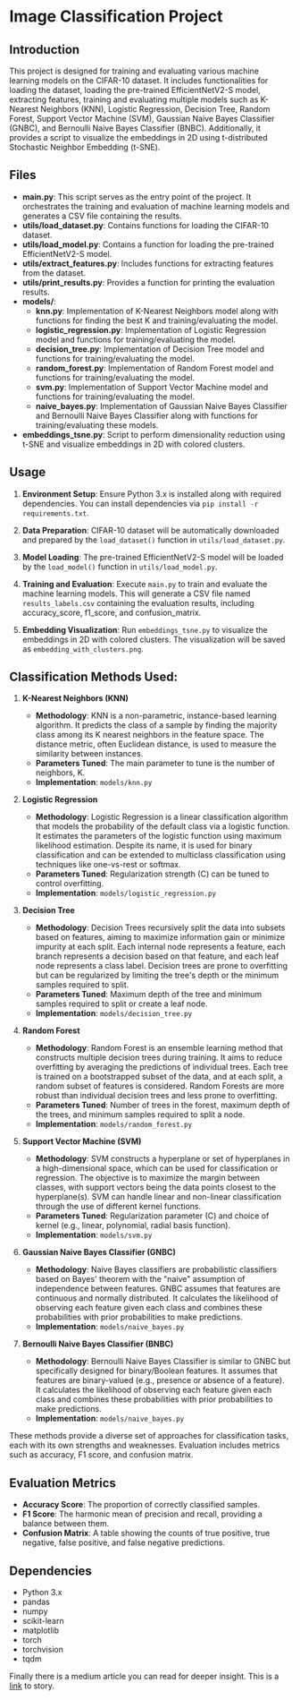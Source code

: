 # Image Classification Project

## Introduction
This project is designed for training and evaluating various machine learning models on the CIFAR-10 dataset. It includes functionalities for loading the dataset, loading the pre-trained EfficientNetV2-S model, extracting features, training and evaluating multiple models such as K-Nearest Neighbors (KNN), Logistic Regression, Decision Tree, Random Forest, Support Vector Machine (SVM), Gaussian Naive Bayes Classifier (GNBC), and Bernoulli Naive Bayes Classifier (BNBC). Additionally, it provides a script to visualize the embeddings in 2D using t-distributed Stochastic Neighbor Embedding (t-SNE).

## Files
- **main.py**: This script serves as the entry point of the project. It orchestrates the training and evaluation of machine learning models and generates a CSV file containing the results.
- **utils/load_dataset.py**: Contains functions for loading the CIFAR-10 dataset.
- **utils/load_model.py**: Contains a function for loading the pre-trained EfficientNetV2-S model.
- **utils/extract_features.py**: Includes functions for extracting features from the dataset.
- **utils/print_results.py**: Provides a function for printing the evaluation results.
- **models/**:
  - **knn.py**: Implementation of K-Nearest Neighbors model along with functions for finding the best K and training/evaluating the model.
  - **logistic_regression.py**: Implementation of Logistic Regression model and functions for training/evaluating the model.
  - **decision_tree.py**: Implementation of Decision Tree model and functions for training/evaluating the model.
  - **random_forest.py**: Implementation of Random Forest model and functions for training/evaluating the model.
  - **svm.py**: Implementation of Support Vector Machine model and functions for training/evaluating the model.
  - **naive_bayes.py**: Implementation of Gaussian Naive Bayes Classifier and Bernoulli Naive Bayes Classifier along with functions for training/evaluating these models.
- **embeddings_tsne.py**: Script to perform dimensionality reduction using t-SNE and visualize embeddings in 2D with colored clusters.

## Usage
1. **Environment Setup**: Ensure Python 3.x is installed along with required dependencies. You can install dependencies via `pip install -r requirements.txt`.
   
2. **Data Preparation**: CIFAR-10 dataset will be automatically downloaded and prepared by the `load_dataset()` function in `utils/load_dataset.py`.
   
3. **Model Loading**: The pre-trained EfficientNetV2-S model will be loaded by the `load_model()` function in `utils/load_model.py`.
   
4. **Training and Evaluation**: Execute `main.py` to train and evaluate the machine learning models. This will generate a CSV file named `results_labels.csv` containing the evaluation results, including accuracy_score, f1_score, and confusion_matrix.

5. **Embedding Visualization**: Run `embeddings_tsne.py` to visualize the embeddings in 2D with colored clusters. The visualization will be saved as `embedding_with_clusters.png`.

## Classification Methods Used:

1. **K-Nearest Neighbors (KNN)**
   - **Methodology**: KNN is a non-parametric, instance-based learning algorithm. It predicts the class of a sample by finding the majority class among its K nearest neighbors in the feature space. The distance metric, often Euclidean distance, is used to measure the similarity between instances.
   - **Parameters Tuned**: The main parameter to tune is the number of neighbors, K.
   - **Implementation**: `models/knn.py`

2. **Logistic Regression**
   - **Methodology**: Logistic Regression is a linear classification algorithm that models the probability of the default class via a logistic function. It estimates the parameters of the logistic function using maximum likelihood estimation. Despite its name, it is used for binary classification and can be extended to multiclass classification using techniques like one-vs-rest or softmax.
   - **Parameters Tuned**: Regularization strength (C) can be tuned to control overfitting.
   - **Implementation**: `models/logistic_regression.py`

3. **Decision Tree**
   - **Methodology**: Decision Trees recursively split the data into subsets based on features, aiming to maximize information gain or minimize impurity at each split. Each internal node represents a feature, each branch represents a decision based on that feature, and each leaf node represents a class label. Decision trees are prone to overfitting but can be regularized by limiting the tree's depth or the minimum samples required to split.
   - **Parameters Tuned**: Maximum depth of the tree and minimum samples required to split or create a leaf node.
   - **Implementation**: `models/decision_tree.py`

4. **Random Forest**
   - **Methodology**: Random Forest is an ensemble learning method that constructs multiple decision trees during training. It aims to reduce overfitting by averaging the predictions of individual trees. Each tree is trained on a bootstrapped subset of the data, and at each split, a random subset of features is considered. Random Forests are more robust than individual decision trees and less prone to overfitting.
   - **Parameters Tuned**: Number of trees in the forest, maximum depth of the trees, and minimum samples required to split a node.
   - **Implementation**: `models/random_forest.py`

5. **Support Vector Machine (SVM)**
   - **Methodology**: SVM constructs a hyperplane or set of hyperplanes in a high-dimensional space, which can be used for classification or regression. The objective is to maximize the margin between classes, with support vectors being the data points closest to the hyperplane(s). SVM can handle linear and non-linear classification through the use of different kernel functions.
   - **Parameters Tuned**: Regularization parameter (C) and choice of kernel (e.g., linear, polynomial, radial basis function).
   - **Implementation**: `models/svm.py`

6. **Gaussian Naive Bayes Classifier (GNBC)**
   - **Methodology**: Naive Bayes classifiers are probabilistic classifiers based on Bayes' theorem with the "naive" assumption of independence between features. GNBC assumes that features are continuous and normally distributed. It calculates the likelihood of observing each feature given each class and combines these probabilities with prior probabilities to make predictions.
   - **Implementation**: `models/naive_bayes.py`

7. **Bernoulli Naive Bayes Classifier (BNBC)**
   - **Methodology**: Bernoulli Naive Bayes Classifier is similar to GNBC but specifically designed for binary/Boolean features. It assumes that features are binary-valued (e.g., presence or absence of a feature). It calculates the likelihood of observing each feature given each class and combines these probabilities with prior probabilities to make predictions.
   - **Implementation**: `models/naive_bayes.py`

These methods provide a diverse set of approaches for classification tasks, each with its own strengths and weaknesses. Evaluation includes metrics such as accuracy, F1 score, and confusion matrix.

## Evaluation Metrics
- **Accuracy Score**: The proportion of correctly classified samples.
- **F1 Score**: The harmonic mean of precision and recall, providing a balance between them.
- **Confusion Matrix**: A table showing the counts of true positive, true negative, false positive, and false negative predictions.

## Dependencies
- Python 3.x
- pandas
- numpy
- scikit-learn
- matplotlib
- torch
- torchvision
- tqdm

Finally there is a medium article you can read for deeper insight. This is a [link](https://medium.com/@a.r.amouzad.m/classic-machine-learning-part-3-4-classification-on-image-dataset-944ed3353d05) to story.